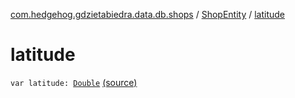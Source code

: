 [com.hedgehog.gdzietabiedra.data.db.shops](../index.md) / [ShopEntity](index.md) / [latitude](./latitude.md)

# latitude

`var latitude: `[`Double`](https://kotlinlang.org/api/latest/jvm/stdlib/kotlin/-double/index.html) [(source)](https://github.com/asvid/GdzieTaBiedra/tree/master/app/src/main/java/com/hedgehog/gdzietabiedra/data/repository/shops/ShopEntity.kt#L24)